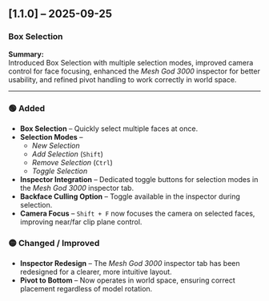 ## [1.1.0] – 2025-09-25  
### Box Selection

**Summary:**  
Introduced Box Selection with multiple selection modes, improved camera control for face focusing, enhanced the *Mesh God 3000* inspector for better usability, and refined pivot handling to work correctly in world space.

---

### 🟢 Added
- **Box Selection** – Quickly select multiple faces at once.  
- **Selection Modes** –  
  - *New Selection*  
  - *Add Selection* (`Shift`)  
  - *Remove Selection* (`Ctrl`)  
  - *Toggle Selection*  
- **Inspector Integration** – Dedicated toggle buttons for selection modes in the *Mesh God 3000* inspector tab.  
- **Backface Culling Option** – Toggle available in the inspector during selection.  
- **Camera Focus** – `Shift + F` now focuses the camera on selected faces, improving near/far clip plane control.

### 🟡 Changed / Improved
- **Inspector Redesign** – The *Mesh God 3000* inspector tab has been redesigned for a clearer, more intuitive layout.  
- **Pivot to Bottom** – Now operates in world space, ensuring correct placement regardless of model rotation.

